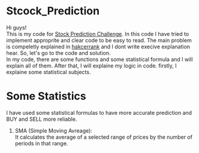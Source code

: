 # Stcock_Prediction

Hi guys! <br />
This is my code for [Stock Prediction Challenge](https://www.hackerrank.com/challenges/stockprediction/problem). In this code I have tried to implement approprite and clear code to be easy to read. The main problem is compeletly explained in [hakcerrank](https://www.hackerrank.com/challenges/stockprediction/problem) and I dont write execive explanation hear. So, let's go to the code and solution. <br />
In my code, there are some functions and some statistical formula and I will explain all of them. After that, I will explaine my logic in code. firstly, I explaine some statistical subjects. <br />
# Some Statistics
I have used some statistical formulas to have more accurate prediction and BUY and SELL more reliable. <br />
1. SMA (Simple Moving Avreage): <br />
It calculates the average of a selected range of prices by the number of periods in that range.

